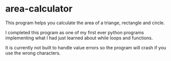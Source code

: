 # area-calculator

This program helps you calculate the area of a triange, rectangle and circle. 

I completed this program as one of my first ever python programs implementing what I had just learned about while loops and functions. 

It is currently not built to handle value errors so the program will crash if you use the wrong characters. 

